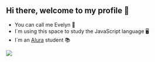 ## Hi there, welcome to my profile 👋

- You can call me Evelyn 🦇
- I´m using this space to study the JavaScript language 🖥️
- I´m an [Alura](https://www.alura.com.br) student 📚

 

![](https://media.tenor.com/0mZ9LH6-kssAAAAi/batman-comics.gif)
